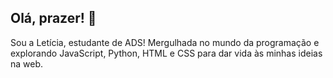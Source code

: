 ## Olá, prazer! 👋

Sou a Letícia, estudante de ADS! Mergulhada no mundo da programação e explorando JavaScript, Python, HTML e CSS para dar vida às minhas ideias na web.
